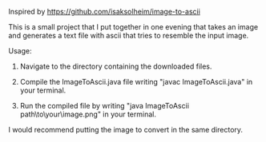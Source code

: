 Inspired by https://github.com/isaksolheim/image-to-ascii

This is a small project that I put together in one evening that takes an image and generates a text file with ascii that tries to resemble the input image.

Usage:

1. Navigate to the directory containing the downloaded files.

2. Compile the ImageToAscii.java file writing "javac ImageToAscii.java" in your terminal.

3. Run the compiled file by writing "java ImageToAscii path\to\your\image.png" in your terminal.

I would recommend putting the image to convert in the same directory.





